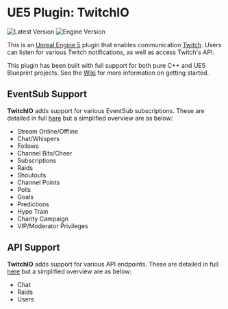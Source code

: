 # UE5 Plugin: TwitchIO
![Latest Version](https://img.shields.io/badge/Latest%20Version-1.0.0-darkgreen?logo=unrealengine&logoColor=white)
![Engine Version](https://img.shields.io/badge/Engine%20Version-5.5.4-blue?logo=unrealengine&logoColor=white)

This is an [Unreal Engine 5](https://unrealengine.com/) plugin that enables communication [Twitch](https://twitch.tv/). Users can listen for various Twitch notifications, as well as access Twitch's API.

This plugin has been built with full support for both pure C++ and UE5 Blueprint projects. See the [Wiki](https://github.com/TTimeGaming/UE5-TwitchIO/wiki) for more information on getting started.

## EventSub Support
**TwitchIO** adds support for various EventSub subscriptions. These are detailed in full [here](https://github.com/TTimeGaming/UE5-TwitchIO/wiki/API-Eventsub) but a simplified overview are as below:
- Stream Online/Offline
- Chat/Whispers
- Follows
- Channel Bits/Cheer
- Subscriptions
- Raids
- Shoutouts
- Channel Points
- Polls
- Goals
- Predictions
- Hype Train
- Charity Campaign
- VIP/Moderator Privileges

## API Support
**TwitchIO** adds support for various API endpoints. These are detailed in full [here](https://github.com/TTimeGaming/UE5-TwitchIO/wiki/API-Twitch) but a simplified overview are as below:
- Chat
- Raids
- Users
